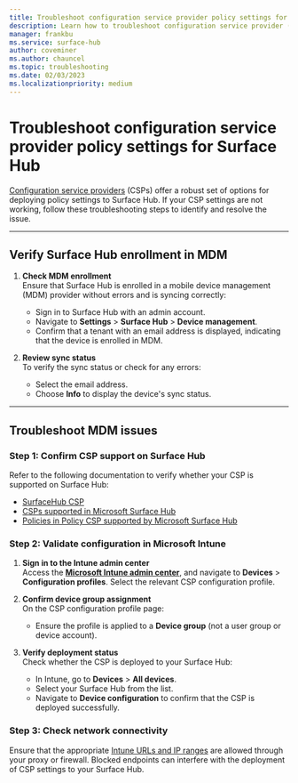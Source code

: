 ```yaml
---
title: Troubleshoot configuration service provider policy settings for Surface Hub
description: Learn how to troubleshoot configuration service provider (CSP) policy settings on Surface Hub, including MDM enrollment and deployment steps.
manager: frankbu
ms.service: surface-hub
author: coveminer
ms.author: chauncel
ms.topic: troubleshooting
ms.date: 02/03/2023
ms.localizationpriority: medium
---
```


# Troubleshoot configuration service provider policy settings for Surface Hub

[Configuration service providers](/surface-hub/manage-settings-with-mdm-for-surface-hub#manage-surface-hub-windows-10-team-settings-with-intune) (CSPs) offer a robust set of options for deploying policy settings to Surface Hub. If your CSP settings are not working, follow these troubleshooting steps to identify and resolve the issue.

---

## Verify Surface Hub enrollment in MDM

1. **Check MDM enrollment**  
   Ensure that Surface Hub is enrolled in a mobile device management (MDM) provider without errors and is syncing correctly:
   - Sign in to Surface Hub with an admin account.
   - Navigate to **Settings** > **Surface Hub** > **Device management**.  
   - Confirm that a tenant with an email address is displayed, indicating that the device is enrolled in MDM.

2. **Review sync status**  
   To verify the sync status or check for any errors:
   - Select the email address.
   - Choose **Info** to display the device's sync status.

---

## Troubleshoot MDM issues

### Step 1: Confirm CSP support on Surface Hub

Refer to the following documentation to verify whether your CSP is supported on Surface Hub:
- [SurfaceHub CSP](/windows/client-management/mdm/surfacehub-csp)
- [CSPs supported in Microsoft Surface Hub](/windows/client-management/mdm/configuration-service-provider-support#csps-supported-in-microsoft-surface-hub)
- [Policies in Policy CSP supported by Microsoft Surface Hub](/windows/client-management/mdm/policies-in-policy-csp-supported-by-surface-hub)

### Step 2: Validate configuration in Microsoft Intune

1. **Sign in to the Intune admin center**  
   Access the [**Microsoft Intune admin center**](https://intune.microsoft.com/), and navigate to **Devices** > **Configuration profiles**. Select the relevant CSP configuration profile.

2. **Confirm device group assignment**  
   On the CSP configuration profile page:
   - Ensure the profile is applied to a **Device group** (not a user group or device account).

3. **Verify deployment status**  
   Check whether the CSP is deployed to your Surface Hub:
   - In Intune, go to **Devices** > **All devices**.
   - Select your Surface Hub from the list.
   - Navigate to **Device configuration** to confirm that the CSP is deployed successfully.

### Step 3: Check network connectivity

Ensure that the appropriate [Intune URLs and IP ranges](/mem/intune/fundamentals/intune-endpoints) are allowed through your proxy or firewall. Blocked endpoints can interfere with the deployment of CSP settings to your Surface Hub.
